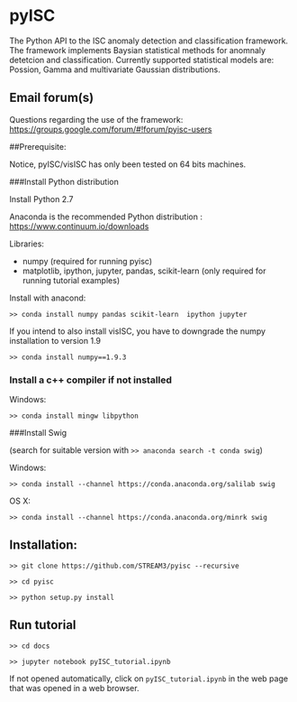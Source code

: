 # pyISC 

The Python API to the ISC anomaly detection and classification framework. The framework implements Baysian statistical methods for anomnaly detetcion and classification. Currently supported statistical models are: Possion, Gamma and multivariate Gaussian distributions.

## Email forum(s)

Questions regarding the use of the framework: https://groups.google.com/forum/#!forum/pyisc-users

##Prerequisite:

Notice, pyISC/visISC has only been tested on 64 bits machines.

###Install Python distribution 

Install Python 2.7

Anaconda is the recommended Python distribution : https://www.continuum.io/downloads

Libraries: 
- numpy (required for running pyisc)
- matplotlib, ipython, jupyter, pandas, scikit-learn (only required for running tutorial examples)
           
Install with anacond:  

`>> conda install numpy pandas scikit-learn  ipython jupyter`

If you intend to also install visISC, you have to downgrade the numpy installation to version 1.9

`>> conda install numpy==1.9.3`

### Install a c++ compiler if not installed

Windows:

`>> conda install mingw libpython`

###Install Swig

(search for suitable version with `>> anaconda search -t conda swig`)

Windows:

`>> conda install --channel https://conda.anaconda.org/salilab swig`

OS X:

`>> conda install --channel https://conda.anaconda.org/minrk swig`


## Installation:

`>> git clone https://github.com/STREAM3/pyisc --recursive`

`>> cd pyisc`

`>> python setup.py install`

## Run tutorial

`>> cd docs`

`>> jupyter notebook pyISC_tutorial.ipynb`

If not opened automatically, click on `pyISC_tutorial.ipynb` in the web page that was opened in a web browser.
